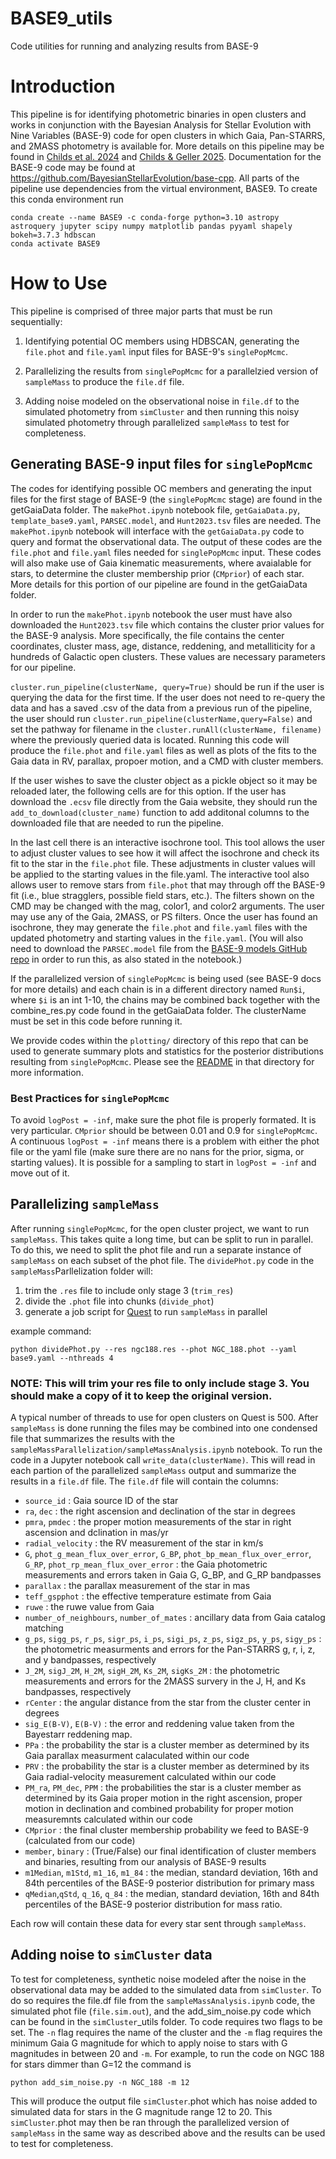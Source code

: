 # BASE9_utils
Code utilities for running and analyzing results from BASE-9 

# Introduction
This pipeline is for identifying photometric binaries in open clusters and works in conjunction with the Bayesian Analysis for Stellar Evolution with Nine Variables (BASE-9) code for open clusters in which Gaia, Pan-STARRS, and 2MASS photometry is available for.  More details on this pipeline may be found in [Childs et al. 2024](https://ui.adsabs.harvard.edu/abs/2024ApJ...962...41C/abstract) and [Childs & Geller 2025](https://ui.adsabs.harvard.edu/abs/2025ApJ...989..104C/abstract).  Documentation for the BASE-9 code may be found at https://github.com/BayesianStellarEvolution/base-cpp.  All parts of the pipeline use dependencies from the virtual environment, BASE9.  To create this conda environment run

```
conda create --name BASE9 -c conda-forge python=3.10 astropy astroquery jupyter scipy numpy matplotlib pandas pyyaml shapely bokeh=3.7.3 hdbscan
conda activate BASE9
```

# How to Use
This pipeline is comprised of three major parts that must be run sequentially:

1. Identifying potential OC members using HDBSCAN, generating the `file.phot` and `file.yaml` input files for BASE-9's `singlePopMcmc`.

2. Parallelizing the results from `singlePopMcmc` for a parallelzied version of `sampleMass` to produce the `file.df` file.

3.  Adding noise modeled on the observational noise in `file.df` to the simulated photometry from `simCluster` and then running this noisy simulated photometry through parallelized `sampleMass` to test for completeness.

## Generating BASE-9 input files for `singlePopMcmc`

The codes for identifying possible OC members and generating the input files for the first stage of BASE-9 (the `singlePopMcmc` stage) are found in the getGaiaData folder.  The `makePhot.ipynb` notebook file, `getGaiaData.py`, `template_base9.yaml`, `PARSEC.model`, and `Hunt2023.tsv` files are needed.  The `makePhot.ipynb` notebook will interface with the `getGaiaData.py` code to query and format the observational data.  The output of these codes are the `file.phot` and `file.yaml` files needed for `singlePopMcmc` input.  These codes will also make use of Gaia kinematic measurements, where avaialable for stars, to determine the cluster membership prior (`CMprior`) of each star.  More details for this portion of our pipeline are found in the getGaiaData folder.

In order to run the `makePhot.ipynb` notebook the user must have also downloaded the `Hunt2023.tsv` file which contains the cluster prior values for the BASE-9 analysis.  More specifically, the file contains the center coordinates, cluster mass, age, distance, reddening, and metalliticity for a hundreds of Galactic open clusters.  These values are necessary parameters for our pipeline.

`cluster.run_pipeline(clusterName, query=True)` should be run if the user is querying the data for the first time.  If the user does not need to re-query the data and has a saved .csv of the data from a previous run of the pipeline, the user should run `cluster.run_pipeline(clusterName,query=False)` and set the pathway for filename in the `cluster.runAll(clusterName, filename)` where the previously queried data is located.  Running this code will produce the `file.phot` and `file.yaml` files as well as plots of the fits to the Gaia data in RV, parallax, propoer motion, and a CMD with cluster members.

If the user wishes to save the cluster object as a pickle object so it may be reloaded later, the following cells are for this option.  If the user has download the `.ecsv` file directly from the Gaia website, they should run the `add_to_download(cluster_name)` function to add additonal columns to the downloaded file that are needed to run the pipeline.

In the last cell there is an interactive isochrone tool.  This tool allows the user to adjust cluster values to see how it will affect the isochrone and check its fit to the star in the `file.phot` file.  These adjustments in cluster values will be applied to the starting values in the file.yaml.  The interactive tool also allows user to remove stars from `file.phot` that may through off the BASE-9 fit (i.e., blue stragglers, possible field stars, etc.).  The filters shown on the CMD may be changed with the mag, color1, and color2 arguments.  The user may use any of the Gaia, 2MASS, or PS filters.  Once the user has found an isochrone, they may generate the `file.phot` and `file.yaml` files with the updated photometry and starting values in the `file.yaml`. (You will also need to download the `PARSEC.model` file from the [BASE-9 models GitHub repo](https://github.com/BayesianStellarEvolution/base-models) in order to run this, as also stated in the notebook.)

If the parallelized version of `singlePopMcmc` is being used (see BASE-9 docs for more details) and each chain is in a different directory named `Run$i`, where `$i` is an int 1-10, the chains may be combined back together with the combine_res.py code found in the getGaiaData folder.  The clusterName must be set in this code before running it.

We provide codes within the `plotting/` directory of this repo that can be used to generate summary plots and statistics for the posterior distributions resulting from `singlePopMcmc`.  Please see the [README](https://github.com/ageller/BASE9_utils/blob/main/plotting/README.md) in that directory for more information.

### Best Practices for `singlePopMcmc`

To avoid `logPost = -inf`, make sure the phot file is properly formated. It is very particular. 
`CMprior` should be between 0.01 and 0.9 for `singlePopMcmc`.  A continuous `logPost = -inf` means there is a problem with either the phot file or the yaml file (make sure there are no nans for the prior, sigma, or starting values).  It is possible for a sampling to start in `logPost = -inf` and move out of it.

##  Parallelizing `sampleMass`

After running `singlePopMcmc`, for the open cluster project, we want to run `sampleMass`.  This takes quite a long time, but can be split to run in parallel.  To do this, we need to split the phot file and run a separate instance of `sampleMass` on each subset of the phot file.  The `dividePhot.py` code in the `sampleMass`Parllelization folder will:

1. trim the `.res` file to include only stage 3 (`trim_res`)
2. divide the `.phot` file into chunks (`divide_phot`)
3. generate a job script for [Quest](https://www.it.northwestern.edu/departments/it-services-support/research/computing/quest/) to run `sampleMass` in parallel

example command:
```
python dividePhot.py --res ngc188.res --phot NGC_188.phot --yaml base9.yaml --nthreads 4 
```

### NOTE: This will trim your res file to only include stage 3.  You should make a copy of it to keep the original version.

A typical number of threads to use for open clusters on Quest is 500.  After `sampleMass` is done running the files may be combined into one condensed file that summarizes the results with the `sampleMassParallelization/sampleMassAnalysis.ipynb` notebook.  To run the code in a Jupyter notebook call `write_data(clusterName)`.  This will read in each partion of the parallelized `sampleMass` output and summarize the results in a `file.df` file.  The `file.df` file will contain the columns:  

- `source_id` : Gaia source ID of the star
- `ra`, `dec` : the right ascension and declination of the star in degrees
- `pmra`, `pmdec` : the proper motion measurements of the star in right ascension and dclination in mas/yr
- `radial_velocity` : the RV measurement of the star in km/s
- `G`, `phot_g_mean_flux_over_error`, `G_BP`, `phot_bp_mean_flux_over_error`, `G_RP`, `phot_rp_mean_flux_over_error` : the Gaia photometric measurements and errors taken in Gaia G, G_BP, and G_RP bandpasses
- `parallax` : the parallax measurement of the star in mas 
- `teff_gspphot` :  the effective temperature estimate from Gaia 
- `ruwe` : the ruwe value from Gaia
- `number_of_neighbours`, `number_of_mates` : ancillary data from Gaia catalog matching 
- `g_ps`, `sigg_ps`, `r_ps`, `sigr_ps`, `i_ps`, `sigi_ps`, `z_ps`, `sigz_ps`, `y_ps`,  `sigy_ps` : the photometric measurments and errors for the Pan-STARRS g, r, i, z, and y bandpasses, respectively
- `J_2M`, `sigJ_2M`, `H_2M`, `sigH_2M`, `Ks_2M`, `sigKs_2M` : the photometric measurements and errors for the 2MASS survery in the J, H, and Ks bandpasses, respectively
- `rCenter` : the angular distance from the star from the cluster center in degrees
- `sig_E(B-V)`,  `E(B-V)` : the error and reddening value taken from the Bayestarr reddening map. 
- `PPa` : the probability the star is a cluster member as determined by its Gaia parallax measurment calaculated within our code
- `PRV` : the probability the star is a cluster member as determined by its Gaia radial-velocity measurement calculated within our code
-  `PM_ra`, `PM_dec`, `PPM` :  the probabilities the star is a cluster member as determined by its Gaia proper motion in the right ascension, proper motion in declination and combined probability for proper motion measuremnts calculated within our code
- `CMprior` : the final cluster membership probability we feed to BASE-9 (calculated from our code)
- `member`, `binary` : (True/False) our final identification of cluster members and binaries, resulting from our analysis of BASE-9 results  
- `m1Median`, `m1Std`, `m1_16`, `m1_84` : the median, standard deviation, 16th and 84th percentiles of the BASE-9 posterior distribution for primary mass 
- `qMedian`,`qStd`, `q_16`, `q_84` : the median, standard deviation, 16th and 84th percentiles of the BASE-9 posterior distribution for mass ratio.


Each row will contain these data for every star sent through `sampleMass`.  

  ## Adding noise to `simCluster` data
  To test for completeness, synthetic noise modeled after the noise in the observational data may be added to the simulated data from `simCluster`.  To do so requires the file.df file from the `sampleMassAnalysis.ipynb` code, the simulated phot file (`file.sim.out`), and the add_sim_noise.py code which can be found in the `simCluster`_utils folder.  To code requires two flags to be set.  The `-n` flag requires the name of the cluster and the `-m` flag requires the minimum Gaia G magnitude for which to apply noise to stars with G magnitudes in between 20 and `-m`.  For example, to run the code on NGC 188 for stars dimmer than G=12 the command is

  ```
  python add_sim_noise.py -n NGC_188 -m 12
  ```

  This will produce the output file `simCluster`.phot which has noise added to simulated data for stars in the G magnitude range 12 to 20.  This `simCluster`.phot may then be ran through the parallelized version of `sampleMass` in the same way as described above and the results can be used to test for completeness.
